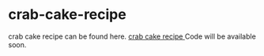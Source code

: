 # crab-cake-recipe
crab cake recipe can be found here. <a href="https://metavideos.com/video/673329/crab-cake-recipe">crab cake recipe </a>
Code will be available soon.


